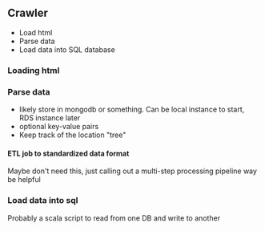 

## Crawler

- Load html
- Parse data
- Load data into SQL database

### Loading html


### Parse data
- likely store in mongodb or something. Can be local instance to start, RDS instance later
- optional key-value pairs
- Keep track of the location "tree"


#### ETL job to standardized data format
Maybe don't need this, just calling out a multi-step processing pipeline way be helpful


### Load data into sql
Probably a scala script to read from one DB and write to another

